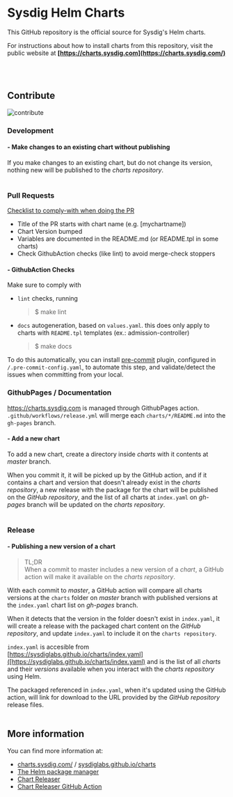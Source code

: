 # Sysdig Helm Charts

This GitHub repository is the official source for Sysdig's Helm charts.

 For instructions about how to install charts from this repository, visit the public website at
**[https://charts.sysdig.com](https://charts.sysdig.com/)**



<br/><br/>

## Contribute

![contribute](https://user-images.githubusercontent.com/1073243/180266068-2695317f-5b05-4075-b432-6861330a5ef3.gif)

### Development

#### - Make changes to an existing chart without publishing

If you make changes to an existing chart, but do not change its version, nothing new will be published to the _charts repository_.
<br/><br/>

### Pull Requests

[Checklist to comply-with when doing the PR](./.github/PULL_REQUEST_TEMPLATE.md)

- Title of the PR starts with chart name (e.g. [mychartname])
- Chart Version bumped
- Variables are documented in the README.md (or README.tpl in some charts)
- Check GithubAction checks (like lint) to avoid merge-check stoppers 

#### - GithubAction Checks

Make sure to comply with 

- `lint` checks, running 
    > $ make lint
- `docs` autogeneration, based on `values.yaml`. this does only apply to charts with `README.tpl` templates (ex.: admission-controller)
   > $ make docs


To do this automatically, you can install [pre-commit](https://pre-commit.com/) plugin, configured in `/.pre-commit-config.yaml`, to automate this step, and validate/detect the issues when committing from your local.


### GithubPages / Documentation

https://charts.sysdig.com is managed through GithubPages action.
`.github/workflows/release.yml` will merge each `charts/*/README.md` into the `gh-pages` branch.


#### - Add a new chart

To add a new chart, create a directory inside _charts_ with it contents at _master_ branch.

When you commit it, it will be picked up by the GitHub action, and if it contains a chart and version that doesn't already exist in the _charts repository_, a new release with the package for the chart will be published on the _GitHub repository_,
and the list of all charts at `index.yaml` on _gh-pages_ branch will be updated on the _charts repository_.
<br/><br/>

### Release

#### - Publishing a new version of a chart

> TL;DR
> <br/>When a commit to master includes a new version of a _chart_, a GitHub action will make it available on the _charts repository_.

With each commit to _master_, a GitHub action will compare all charts versions at the `charts` folder on _master_ branch with published versions at the `index.yaml` chart list on _gh-pages_ branch.

When it detects that the version in the folder doesn't exist in  `index.yaml`, it will create a release with the packaged chart content on the _GitHub repository_, and update `index.yaml` to include it on the `charts repository`.

`index.yaml` is accesible from [https://sysdiglabs.github.io/charts/index.yaml]([https://sysdiglabs.github.io/charts/index.yaml) and is the list of all _charts_ and their _versions_ available when you interact with the _charts repository_ using Helm.

The packaged referenced in `index.yaml`, when it's updated using the GitHub action, will link for download to the URL provided by the _GitHub repository_ release files.
<br/><br/>

## More information

You can find more information at:
* [charts.sysdig.com/](https://charts.sysdig.com/) / [sysdiglabs.github.io/charts](https://sysdiglabs.github.io/charts)
* [The Helm package manager](https://helm.sh/)
* [Chart Releaser](https://github.com/helm/chart-releaser)
* [Chart Releaser GitHub Action](https://github.com/helm/chart-releaser-action)
